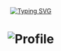 <div align="center">
     <div>
        <a href="https://blog.imzjw.cn"><img src="https://readme-typing-svg.demolab.com?font=Fira+Code&pause=1000&random=false&width=600&separator=%3C&lines=Welcome+to+billchou's+GitHub+homepage%3CI'm a bricklayer who doesn't take my job seriously" alt="Typing SVG" /></a>
    </div>
     
<h1 align="center">
     
![Profile](https://github-widgetbox.vercel.app/api/profile?username=billchoucn&data=followers,repositories,stars)

</h1>
